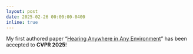 ```yaml
---
layout: post
date: 2025-02-26 00:00:00-0400
inline: true
---
```


My first authored paper “[Hearing Anywhere in Any Environment](https://openaccess.thecvf.com/content/CVPR2025/papers/Liu_Hearing_Anywhere_in_Any_Environment_CVPR_2025_paper.pdf)” has been accepted to **CVPR 2025**!